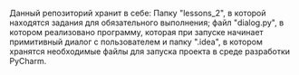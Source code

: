  Данный репозиторий хранит в себе: Папку "lessons_2", в которой находятся задания для обязательного выполнения; файл "dialog.py", в котором реализовано программу, которая при запуске начинает примитивный диалог с пользователем и папку ".idea", в котором хранятся необходимые файлы для запуска проекта в среде разработки PyCharm.
